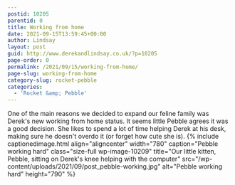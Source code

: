 ```yaml
---
postid: 10205
parentid: 0
title: Working from home
date: 2021-09-15T13:59:45+00:00
author: Lindsay
layout: post
guid: http://www.derekandlindsay.co.uk/?p=10205
page-order: 0
permalink: /2021/09/15/working-from-home/
page-slug: working-from-home
category-slug: rocket-pebble
categories:
  - 'Rocket &amp; Pebble'
---
```

One of the main reasons we decided to expand our feline family was Derek's new working from home status. It seems little Pebble agrees it was a good decision. She likes to spend a lot of time helping Derek at his desk, making sure he doesn't overdo it (or forget how cute she is). {% include captionedimage.html align="aligncenter" width="780" caption="Pebble working hard" class="size-full wp-image-10209" title="Our little kitten, Pebble, sitting on Derek's knee helping with the computer" src="/wp-content/uploads/2021/09/post_pebble-working.jpg" alt="Pebble working hard" height="790" %}